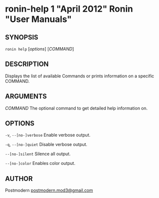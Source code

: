 # ronin-help 1 "April 2012" Ronin "User Manuals"

## SYNOPSIS

`ronin help` [*options*] [*COMMAND*]

## DESCRIPTION

Displays the list of available Commands or prints information on a specific
COMMAND.

## ARGUMENTS

*COMMAND*
	The optional command to get detailed help information on.

## OPTIONS

`-v`, `--[no-]verbose`
	Enable verbose output.

`-q`, `--[no-]quiet`
	Disable verbose output.

`--[no-]silent`
	Silence all output.

`--[no-]color`
	Enables color output.

## AUTHOR

Postmodern <postmodern.mod3@gmail.com>

